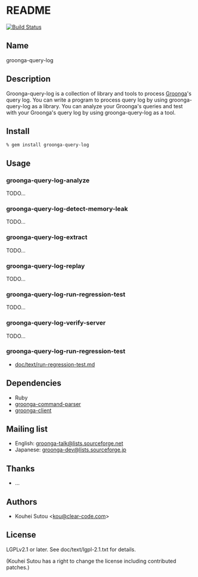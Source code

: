 # README

[![Build Status](https://travis-ci.org/groonga/groonga-query-log.png?branch=master)](https://travis-ci.org/groonga/groonga-query-log)

## Name

groonga-query-log

## Description

Groonga-query-log is a collection of library and tools to process
[Groonga](http://groonga.org/)'s query log. You can write a program to
process query log by using groonga-query-log as a library. You can
analyze your Groonga's queries and test with your Groonga's query log
by using groonga-query-log as a tool.

## Install

    % gem install groonga-query-log

## Usage

### groonga-query-log-analyze

TODO...

### groonga-query-log-detect-memory-leak

TODO...

### groonga-query-log-extract

TODO...

### groonga-query-log-replay

TODO...

### groonga-query-log-run-regression-test

TODO...

### groonga-query-log-verify-server

TODO...

### groonga-query-log-run-regression-test

  * [doc/text/run-regression-test.md](doc/text/run-regression-test.md)

## Dependencies

  * Ruby
  * [groonga-command-parser](http://rubygems.org/gems/groonga-command-parser)
  * [groonga-client](http://rubygems.org/gems/groonga-client)

## Mailing list

  * English: [groonga-talk@lists.sourceforge.net](https://lists.sourceforge.net/lists/listinfo/groonga-talk)
  * Japanese: [groonga-dev@lists.sourceforge.jp](http://lists.sourceforge.jp/mailman/listinfo/groonga-dev)

## Thanks

  * ...

## Authors

  * Kouhei Sutou \<kou@clear-code.com\>

## License

LGPLv2.1 or later. See doc/text/lgpl-2.1.txt for details.

(Kouhei Sutou has a right to change the license including contributed
patches.)
